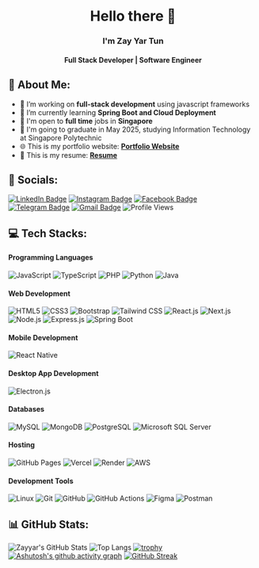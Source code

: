 <div align="center">

# Hello there 👋

### I'm Zay Yar Tun

<h4>Full Stack Developer | Software Engineer</h4>
</div>

## 💫 About Me:

- 🔭 I’m working on **full-stack development** using javascript frameworks
- 🌱 I’m currently learning **Spring Boot and Cloud Deployment**
- 💼 I'm open to **full time** jobs in **Singapore**
- 🏫 I'm going to graduate in May 2025, studying Information Technology at Singapore Polytechnic
- 🌐 This is my portfolio website: **[Portfolio Website](https://www.zayyartun.com)**
- 📝 This is my resume: **[Resume](./resume.pdf)**

## 👥 Socials:

[![LinkedIn Badge](https://img.shields.io/badge/LinkedIn-blue?logo=linkedin&logoColor=white)](https://www.linkedin.com/in/zayyartun2025/) [![Instagram Badge](https://img.shields.io/badge/Instagram-red?logo=instagram&logoColor=white)](https://www.instagram.com/zayyartun_2022/) [![Facebook Badge](https://img.shields.io/badge/Facebook-1877F2?logo=facebook&logoColor=white)](https://www.facebook.com/zayyartun.sg.2001) [![Telegram Badge](https://img.shields.io/badge/Telegram-2CA5E0?logo=telegram&logoColor=white)](https://t.me/zay_yar_tun_2001) [![Gmail Badge](https://img.shields.io/badge/Gmail-white?logo=gmail&logoColor=red)](mailto:zyt.tharthar@gmail.com) ![Profile Views](https://komarev.com/ghpvc/?username=jamie1606&color=blueviolet&style=flat-square)

## 💻 Tech Stacks:

#### Programming Languages
![JavaScript](https://img.shields.io/badge/JavaScript-F7DF1E?style=for-the-badge&logo=javascript&logoColor=black) ![TypeScript](https://img.shields.io/badge/TypeScript-3178C6?style=for-the-badge&logo=typescript&logoColor=white) ![PHP](https://img.shields.io/badge/PHP-777BB4?style=for-the-badge&logo=php&logoColor=white) ![Python](https://img.shields.io/badge/Python-3776AB?style=for-the-badge&logo=python&logoColor=white) ![Java](https://img.shields.io/badge/Java-007396?style=for-the-badge&logo=java&logoColor=white)

#### Web Development
![HTML5](https://img.shields.io/badge/HTML5-E34F26?style=for-the-badge&logo=html5&logoColor=white) ![CSS3](https://img.shields.io/badge/CSS3-1572B6?style=for-the-badge&logo=css3&logoColor=white) ![Bootstrap](https://img.shields.io/badge/Bootstrap-7952B3?style=for-the-badge&logo=bootstrap&logoColor=white) ![Tailwind CSS](https://img.shields.io/badge/Tailwind_CSS-38B2AC?style=for-the-badge&logo=tailwind-css&logoColor=white) ![React.js](https://img.shields.io/badge/React-20232A?style=for-the-badge&logo=react&logoColor=61DAFB) ![Next.js](https://img.shields.io/badge/Next.js-000000?style=for-the-badge&logo=next.js&logoColor=white) ![Node.js](https://img.shields.io/badge/Node.js-339933?style=for-the-badge&logo=nodedotjs&logoColor=white) ![Express.js](https://img.shields.io/badge/Express.js-000000?style=for-the-badge&logo=express&logoColor=white) ![Spring Boot](https://img.shields.io/badge/Spring_Boot-6DB33F?style=for-the-badge&logo=spring-boot&logoColor=white)

#### Mobile Development
![React Native](https://img.shields.io/badge/React_Native-20232A?style=for-the-badge&logo=react&logoColor=61DAFB)

#### Desktop App Development
![Electron.js](https://img.shields.io/badge/Electron_JS-47848F?style=for-the-badge&logo=electron&logoColor=white)

#### Databases
![MySQL](https://img.shields.io/badge/MySQL-4479A1?style=for-the-badge&logo=mysql&logoColor=white) ![MongoDB](https://img.shields.io/badge/MongoDB-47A248?style=for-the-badge&logo=mongodb&logoColor=white) ![PostgreSQL](https://img.shields.io/badge/PostgreSQL-336791?style=for-the-badge&logo=postgresql&logoColor=white) ![Microsoft SQL Server](https://img.shields.io/badge/MS_SQL_Server-CC2927?style=for-the-badge&logo=microsoft-sql-server&logoColor=white)

#### Hosting
![GitHub Pages](https://img.shields.io/badge/GitHub_Pages-222222?style=for-the-badge&logo=github&logoColor=white) ![Vercel](https://img.shields.io/badge/Vercel-000000?style=for-the-badge&logo=vercel&logoColor=white) ![Render](https://img.shields.io/badge/Render-46E3B7?style=for-the-badge&logo=render&logoColor=white) ![AWS](https://img.shields.io/badge/AWS-232F3E?style=for-the-badge&logo=amazon-aws&logoColor=white)

#### Development Tools
![Linux](https://img.shields.io/badge/Linux-FCC624?style=for-the-badge&logo=linux&logoColor=black) ![Git](https://img.shields.io/badge/Git-F05032?style=for-the-badge&logo=git&logoColor=white) ![GitHub](https://img.shields.io/badge/GitHub-181717?style=for-the-badge&logo=github&logoColor=white) ![GitHub Actions](https://img.shields.io/badge/GitHub_Actions-2088FF?style=for-the-badge&logo=github-actions&logoColor=white) ![Figma](https://img.shields.io/badge/Figma-F24E1E?style=for-the-badge&logo=figma&logoColor=white) ![Postman](https://img.shields.io/badge/Postman-FF6C37?style=for-the-badge&logo=postman&logoColor=white)


## 📊 GitHub Stats:
![Zayyar's GitHub Stats](https://github-readme-stats.vercel.app/api?username=jamie1606&show_icons=true&theme=radical)
![Top Langs](https://github-readme-stats.vercel.app/api/top-langs/?username=jamie1606&layout=compact&theme=tokyonight)
[![trophy](https://github-profile-trophy.vercel.app/?username=jamie1606&theme=radical&margin-w=15&margin-h=15&rank=-C,??&column=4)](https://github.com/ryo-ma/github-profile-trophy)
[![Ashutosh's github activity graph](https://github-readme-activity-graph.vercel.app/graph?username=jamie1606&theme=radical)](https://github.com/ashutosh00710/github-readme-activity-graph)
[![GitHub Streak](https://streak-stats.demolab.com/?user=jamie1606)](https://git.io/streak-stats)